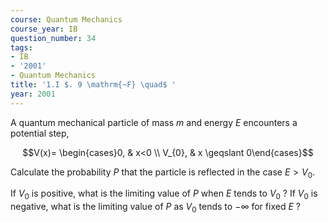 ```yaml
---
course: Quantum Mechanics
course_year: IB
question_number: 34
tags:
- IB
- '2001'
- Quantum Mechanics
title: '1.I $. 9 \mathrm{~F} \quad$ '
year: 2001
---
```



A quantum mechanical particle of mass $m$ and energy $E$ encounters a potential step,

$$V(x)= \begin{cases}0, & x<0 \\ V_{0}, & x \geqslant 0\end{cases}$$

Calculate the probability $P$ that the particle is reflected in the case $E>V_{0}$.

If $V_{0}$ is positive, what is the limiting value of $P$ when $E$ tends to $V_{0}$ ? If $V_{0}$ is negative, what is the limiting value of $P$ as $V_{0}$ tends to $-\infty$ for fixed $E$ ?
